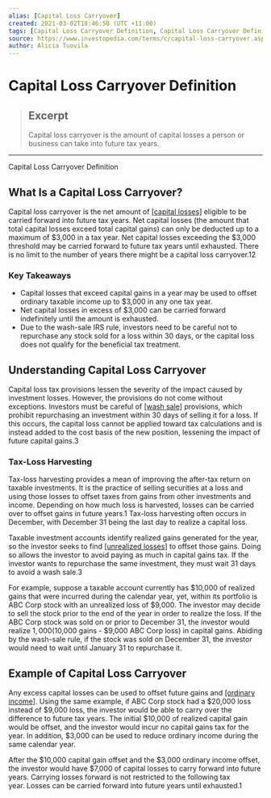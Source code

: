 ```yaml
---
alias: [Capital Loss Carryover]
created: 2021-03-02T18:46:50 (UTC +11:00)
tags: [Capital Loss Carryover Definition, Capital Loss Carryover Definition]
source: https://www.investopedia.com/terms/c/capital-loss-carryover.asp
author: Alicia Tuovila
---
```


# Capital Loss Carryover Definition

> ## Excerpt
> Capital loss carryover is the amount of capital losses a person or business can take into future tax years.

---

Capital Loss Carryover Definition
## What Is a Capital Loss Carryover?

Capital loss carryover is the net amount of [[capital losses]](https://www.investopedia.com/terms/c/capitalloss.asp) eligible to be carried forward into future tax years. Net capital losses (the amount that total capital losses exceed total capital gains) can only be deducted up to a maximum of $3,000 in a tax year. Net capital losses exceeding the $3,000 threshold may be carried forward to future tax years until exhausted. There is no limit to the number of years there might be a capital loss carryover.12

### Key Takeaways

-   Capital losses that exceed capital gains in a year may be used to offset ordinary taxable income up to $3,000 in any one tax year.
-   Net capital losses in excess of $3,000 can be carried forward indefinitely until the amount is exhausted.
-   Due to the wash-sale IRS rule, investors need to be careful not to repurchase any stock sold for a loss within 30 days, or the capital loss does not qualify for the beneficial tax treatment.

## Understanding Capital Loss Carryover

Capital loss tax provisions lessen the severity of the impact caused by investment losses. However, the provisions do not come without exceptions. Investors must be careful of [[wash sale]](https://www.investopedia.com/terms/w/washsale.asp) provisions, which prohibit repurchasing an investment within 30 days of selling it for a loss. If this occurs, the capital loss cannot be applied toward tax calculations and is instead added to the cost basis of the new position, lessening the impact of future capital gains.3

### Tax-Loss Harvesting

Tax-loss harvesting provides a mean of improving the after-tax return on taxable investments. It is the practice of selling securities at a loss and using those losses to offset taxes from gains from other investments and income. Depending on how much loss is harvested, losses can be carried over to offset gains in future years.1 Tax-loss harvesting often occurs in December, with December 31 being the last day to realize a capital loss.

Taxable investment accounts identify realized gains generated for the year, so the investor seeks to find [[unrealized losses]](https://www.investopedia.com/terms/u/unrealizedloss.asp) to offset those gains. Doing so allows the investor to avoid paying as much in capital gains tax. If the investor wants to repurchase the same investment, they must wait 31 days to avoid a wash sale.3

For example, suppose a taxable account currently has $10,000 of realized gains that were incurred during the calendar year, yet, within its portfolio is ABC Corp stock with an unrealized loss of $9,000. The investor may decide to sell the stock prior to the end of the year in order to realize the loss. If the ABC Corp stock was sold on or prior to December 31, the investor would realize $1,000 ($10,000 gains - $9,000 ABC Corp loss) in capital gains. Abiding by the wash-sale rule, if the stock was sold on December 31, the investor would need to wait until January 31 to repurchase it.

## Example of Capital Loss Carryover

Any excess capital losses can be used to offset future gains and [[ordinary income]](https://www.investopedia.com/terms/o/ordinaryincome.asp). Using the same example, if ABC Corp stock had a $20,000 loss instead of $9,000 loss, the investor would be able to carry over the difference to future tax years. The initial $10,000 of realized capital gain would be offset, and the investor would incur no capital gains tax for the year. In addition, $3,000 can be used to reduce ordinary income during the same calendar year.

After the $10,000 capital gain offset and the $3,000 ordinary income offset, the investor would have $7,000 of capital losses to carry forward into future years. Carrying losses forward is not restricted to the following tax year. Losses can be carried forward into future years until exhausted.1
